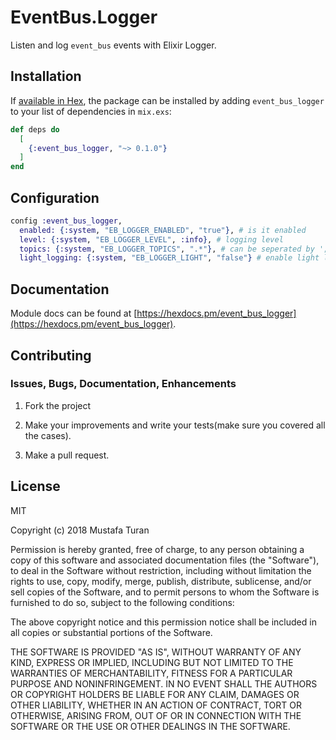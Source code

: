 # EventBus.Logger

Listen and log `event_bus` events with Elixir Logger.

## Installation

If [available in Hex](https://hex.pm/docs/publish), the package can be installed
by adding `event_bus_logger` to your list of dependencies in `mix.exs`:

```elixir
def deps do
  [
    {:event_bus_logger, "~> 0.1.0"}
  ]
end
```

## Configuration

```elixir
config :event_bus_logger,
  enabled: {:system, "EB_LOGGER_ENABLED", "true"}, # is it enabled
  level: {:system, "EB_LOGGER_LEVEL", :info}, # logging level
  topics: {:system, "EB_LOGGER_TOPICS", ".*"}, # can be seperated by ';'
  light_logging: {:system, "EB_LOGGER_LIGHT", "false"} # enable light logging
```

## Documentation

Module docs can be found at [https://hexdocs.pm/event_bus_logger](https://hexdocs.pm/event_bus_logger).

## Contributing

### Issues, Bugs, Documentation, Enhancements

1. Fork the project

2. Make your improvements and write your tests(make sure you covered all the cases).

3. Make a pull request.

## License

MIT

Copyright (c) 2018 Mustafa Turan

Permission is hereby granted, free of charge, to any person obtaining a copy of this software and associated documentation files (the "Software"), to deal in the Software without restriction, including without limitation the rights to use, copy, modify, merge, publish, distribute, sublicense, and/or sell copies of the Software, and to permit persons to whom the Software is furnished to do so, subject to the following conditions:

The above copyright notice and this permission notice shall be included in all copies or substantial portions of the Software.

THE SOFTWARE IS PROVIDED "AS IS", WITHOUT WARRANTY OF ANY KIND, EXPRESS OR IMPLIED, INCLUDING BUT NOT LIMITED TO THE WARRANTIES OF MERCHANTABILITY, FITNESS FOR A PARTICULAR PURPOSE AND NONINFRINGEMENT. IN NO EVENT SHALL THE AUTHORS OR COPYRIGHT HOLDERS BE LIABLE FOR ANY CLAIM, DAMAGES OR OTHER LIABILITY, WHETHER IN AN ACTION OF CONTRACT, TORT OR OTHERWISE, ARISING FROM, OUT OF OR IN CONNECTION WITH THE SOFTWARE OR THE USE OR OTHER DEALINGS IN THE SOFTWARE.
